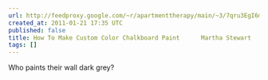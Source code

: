 ```yaml
---
url: http://feedproxy.google.com/~r/apartmenttherapy/main/~3/7qru3EgI6mw/make-custom-color-chalkboard-paint-martha-stewart-137117
created_at: 2011-01-21 17:35 UTC
published: false
title: How To Make Custom Color Chalkboard Paint      Martha Stewart
tags: []
---
```


Who paints their wall dark grey?
